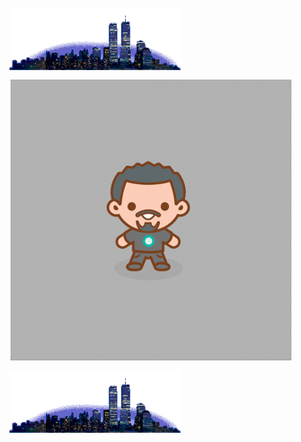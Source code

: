 
![NewTopWave](https://github.com/bgonzales17/bgonzales17/blob/main/buildings.gif)



<p align="center">
  <img width="" height="" src="https://github.com/bgonzales17/bgonzales17/blob/main/ironman.gif">
</p>

![NewTopWave](https://github.com/bgonzales17/bgonzales17/blob/main/buildings.gif)
